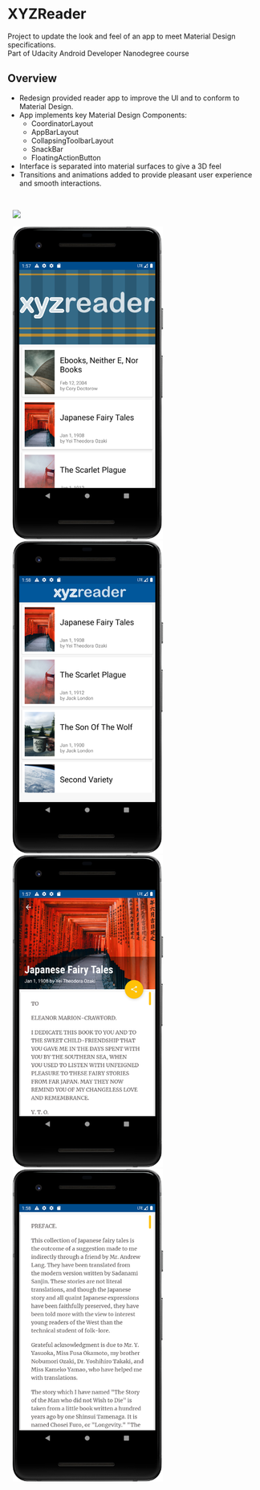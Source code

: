 # XYZReader

Project to update the look and feel of an app to meet Material Design specifications.<br>
Part of Udacity Android Developer Nanodegree course <br>

## Overview
* Redesign provided reader app to improve the UI and to conform to Material Design.
* App implements key Material Design Components: 
   + CoordinatorLayout 
   + AppBarLayout
   + CollapsingToolbarLayout
   + SnackBar
   + FloatingActionButton
* Interface is separated into material surfaces to give a 3D feel
* Transitions and animations added to provide pleasant user experience and smooth interactions.
   


<br>
<p>
<img hspace="10" src="xyzreader.gif" width="300px"/> 
<p>   
<img hspace="10" src="s1.png" width="300px"/> 
<img hspace="10" src="s2.png" width="300px"/> 
<img hspace="10" src="s3.png" width="300px"/> 
<img hspace="10" src="s4.png" width="300px"/> 
